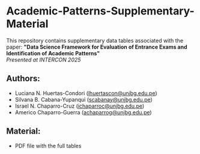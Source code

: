 # Academic-Patterns-Supplementary-Material
This repository contains supplementary data tables associated with the paper:
**"Data Science Framework for Evaluation of Entrance Exams and Identification of Academic Patterns"**  
*Presented at INTERCON 2025*

## Authors:
- Luciana N. Huertas-Condori (lhuertascon@unjbg.edu.pe)
- Silvana B. Cabana-Yupanqui (scabanay@unjbg.edu.pe)
- Israel N. Chaparro-Cruz (ichaparroc@unjbg.edu.pe)
- Americo Chaparro-Guerra (achaparrog@unjbg.edu.pe)

## Material:
- PDF file with the full tables
